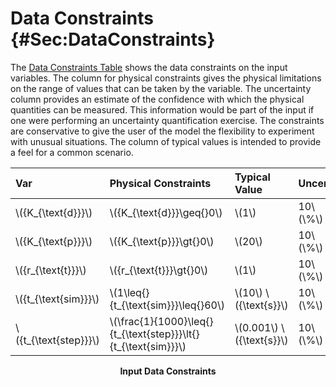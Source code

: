 # Data Constraints {#Sec:DataConstraints}

The [Data Constraints Table](./SecDataConstraints.md#Table:InDataConstraints) shows the data constraints on the input variables. The column for physical constraints gives the physical limitations on the range of values that can be taken by the variable. The uncertainty column provides an estimate of the confidence with which the physical quantities can be measured. This information would be part of the input if one were performing an uncertainty quantification exercise. The constraints are conservative to give the user of the model the flexibility to experiment with unusual situations. The column of typical values is intended to provide a feel for a common scenario.

<div id="Table:InDataConstraints"></div>

|Var                     |Physical Constraints                                              |Typical Value               |Uncert.    |
|:-----------------------|:-----------------------------------------------------------------|:---------------------------|:----------|
|\\({K\_{\text{d}}}\\)   |\\({K\_{\text{d}}}\geq{}0\\)                                      |\\(1\\)                     |10\\(\\%\\)|
|\\({K\_{\text{p}}}\\)   |\\({K\_{\text{p}}}\gt{}0\\)                                       |\\(20\\)                    |10\\(\\%\\)|
|\\({r\_{\text{t}}}\\)   |\\({r\_{\text{t}}}\gt{}0\\)                                       |\\(1\\)                     |10\\(\\%\\)|
|\\({t\_{\text{sim}}}\\) |\\(1\leq{}{t\_{\text{sim}}}\leq{}60\\)                            |\\(10\\) \\({\text{s}}\\)   |10\\(\\%\\)|
|\\({t\_{\text{step}}}\\)|\\(\frac{1}{1000}\leq{}{t\_{\text{step}}}\lt{}{t\_{\text{sim}}}\\)|\\(0.001\\) \\({\text{s}}\\)|10\\(\\%\\)|

**<p align="center">Input Data Constraints</p>**

